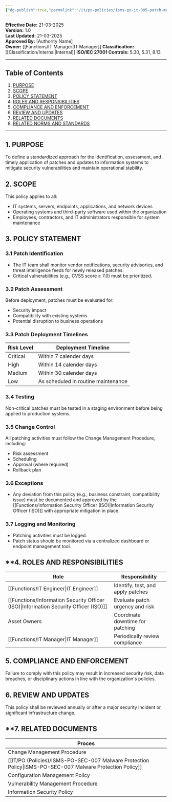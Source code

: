 ```yaml
---
{"dg-publish":true,"permalink":"/it/po-policies/isms-po-it-005-patch-management-policy/","noteIcon":"lightbulb"}
---
```


 **Effective Date:** 21-03-2025  
**Version:** 1.0  
**Last Updated:** 21-03-2025  
**Approved By:** [Authority Name]  
**Owner:** [[Functions/IT Manager\|IT Manager]]
**Classification:** [[Classification/Internal\|Internal]]
**ISO/IEC 27001 Controls:** 5.30, 5.31, 8.13

---
## **Table of Contents**  
1. [PURPOSE](#purpose)  
2. [SCOPE](#scope)  
3. [POLICY STATEMENT](#policy-statement)  
4. [ROLES AND RESPONSIBILITIES](#roles-and-responsibilities)  
5. [COMPLIANCE AND ENFORCEMENT](#compliance-and-enforcement)  
6. [REVIEW AND UPDATES](#review-and-updates)  
7. [RELATED DOCUMENTS](#related-documents)  
8. [RELATED NORMS AND STANDARDS](#related-norms-and-standards) 

---
## **1. PURPOSE**  
To define a standardized approach for the identification, assessment, and timely application of patches and updates to information systems to mitigate security vulnerabilities and maintain operational stability.
## **2. SCOPE**
This policy applies to all:

- IT systems, servers, endpoints, applications, and network devices
- Operating systems and third-party software used within the organization
- Employees, contractors, and IT administrators responsible for system maintenance
 
## **3. POLICY STATEMENT** 

 ### 3.1 Patch Identification
- The IT team shall monitor vendor notifications, security advisories, and threat intelligence feeds for newly released patches.
- Critical vulnerabilities (e.g., CVSS score ≥ 7.0) must be prioritized.

### 3.2 Patch Assessment
Before deployment, patches must be evaluated for:

- Security impact
- Compatibility with existing systems
- Potential disruption to business operations

### 3.3 Patch Deployment Timelines

| Risk Level | Deployment Timeline                 |
| ---------- | ----------------------------------- |
| Critical   | Within 7 calender days              |
| High       | Within 14 calender days             |
| Medium     | Within 30 calender days             |
| Low        | As scheduled in routine maintenance |
### 3.4 Testing
Non-critical patches must be tested in a staging environment before being applied to production systems.
### 3.5 Change Control
All patching activities must follow the Change Management Procedure, including:

- Risk assessment
- Scheduling
- Approval (where required)
- Rollback plan
### 3.6 Exceptions
- Any deviation from this policy (e.g., business constraint, compatibility issue) must be documented and approved by the [[Functions/Information Security Officer (ISO)\|Information Security Officer (ISO)]] with appropriate mitigation in place.
### 3.7 Logging and Monitoring
- Patching activities must be logged.
- Patch status should be monitored via a centralized dashboard or endpoint management tool.

## **4. ROLES AND RESPONSIBILITIES

| Role                                   | Responsibility                    |
| -------------------------------------- | --------------------------------- |
| [[Functions/IT Engineer\|IT Engineer]]                        | Identify, test, and apply patches |
| [[Functions/Information Security Officer (ISO)\|Information Security Officer (ISO)]] | Evaluate patch urgency and risk   |
| Asset Owners                           | Coordinate downtime for patching  |
| [[Functions/IT Manager\|IT Manager]]                         | Periodically review compliance    |

## **5.  COMPLIANCE AND ENFORCEMENT**
Failure to comply with this policy may result in increased security risk, data breaches, or disciplinary actions in line with the organization's policies.
## **6. REVIEW AND UPDATES**
This policy shall be reviewed annually or after a major security incident or significant infrastructure change.
## **7. RELATED DOCUMENTS  

| Proces                                        |
| --------------------------------------------- |
| Change Management Procedure                   |
| [[IT/PO (Policies)/ISMS-PO-SEC-007 Malware Protection Policy\|ISMS-PO-SEC-007 Malware Protection Policy]] |
| Configuration Management Policy               |
| Vulnerability Management Procedure            |
| Information Security Policy                   |











